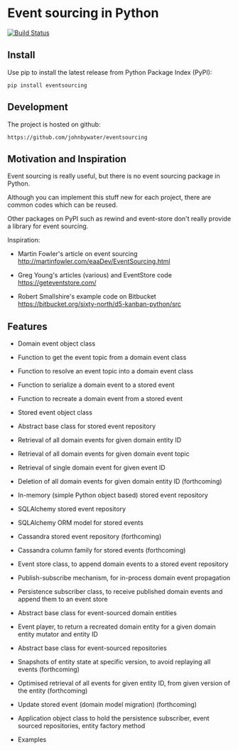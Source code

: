 # Event sourcing in Python

[![Build Status](https://secure.travis-ci.org/johnbywater/eventsourcing.png)](https://travis-ci.org/johnbywater/eventsourcing)

## Install

Use pip to install the latest release from Python Package Index (PyPI):

    pip install eventsourcing


## Development

The project is hosted on github:

    https://github.com/johnbywater/eventsourcing


## Motivation and Inspiration

Event sourcing is really useful, but there is no event sourcing package in Python.

Although you can implement this stuff new for each project, there are common codes which can be reused.

Other packages on PyPI such as rewind and event-store don't really provide a library for event sourcing.

Inspiration:

* Martin Fowler's article on event sourcing http://martinfowler.com/eaaDev/EventSourcing.html

* Greg Young's articles (various) and EventStore code https://geteventstore.com/
 
* Robert Smallshire's example code on Bitbucket https://bitbucket.org/sixty-north/d5-kanban-python/src


## Features

* Domain event object class

* Function to get the event topic from a domain event class

* Function to resolve an event topic into a domain event class

* Function to serialize a domain event to a stored event

* Function to recreate a domain event from a stored event

* Stored event object class

* Abstract base class for stored event repository

* Retrieval of all domain events for given domain entity ID

* Retrieval of all domain events for given domain event topic

* Retrieval of single domain event for given event ID

* Deletion of all domain events for given domain entity ID (forthcoming)

* In-memory (simple Python object based) stored event repository

* SQLAlchemy stored event repository

* SQLAlchemy ORM model for stored events

* Cassandra stored event repository (forthcoming)

* Cassandra column family for stored events (forthcoming)

* Event store class, to append domain events to a stored event repository

* Publish-subscribe mechanism, for in-process domain event propagation

* Persistence subscriber class, to receive published domain events and append them to an event store

* Abstract base class for event-sourced domain entities

* Event player, to return a recreated domain entity for a given domain entity mutator and entity ID

* Abstract base class for event-sourced repositories

* Snapshots of entity state at specific version, to avoid replaying all events (forthcoming)

* Optimised retrieval of all events for given entity ID, from given version of the entity (forthcoming)

* Update stored event (domain model migration) (forthcoming)

* Application object class to hold the persistence subscriber, event sourced repositories, entity factory method

* Examples
